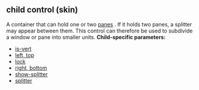 ## child control (skin)


A container that can hold one or two
[panes](/ref/%7Bskin%7D/control/main.md) . If it holds two panes, a splitter
may appear between them. This control can therefore be used to subdivide
a window or pane into smaller units.
**Child-specific parameters:**
*   [is-vert](/ref/%7Bskin%7D/param/is-vert.md) 
*   [left, top](/ref/%7Bskin%7D/param/left.md) 
*   [lock](/ref/%7Bskin%7D/param/lock.md) 
*   [right, bottom](/ref/%7Bskin%7D/param/right.md) 
*   [show-splitter](/ref/%7Bskin%7D/param/show-splitter.md) 
*   [splitter](/ref/%7Bskin%7D/param/splitter.md) 